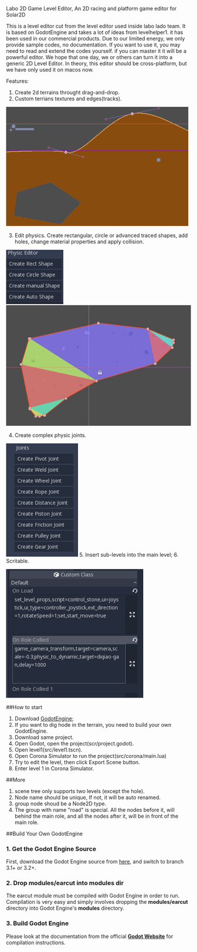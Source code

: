Labo 2D Game Level Editor, An 2D racing and platform game editor for Solar2D

This is a level editor cut from the level editor used inside labo lado team. It is based on GodotEngine and takes a lot of ideas from levelhelper1. it has been used in our commercial products. Due to our limited energy, we only provide sample codes, no documentation. If you want to  use it, you may need to read and extend the codes yourself. if you can master it it will be a powerful editor. We hope that one day, we or others can turn it into a generic 2D Level Editor. In theory, this editor should be cross-platform, but we have only used it on macos now.


Features:
1. Create 2d terrains throught drag-and-drop. 
2. Custom terrians textures and edges(tracks).

![1](doc/images/1.png)

3. Edit physics. Create rectangular, circle or advanced traced shapes, add holes, change material properties and apply collision.

![3](doc/images/3-0.png) ![3](doc/images/3-1.png)

4. Create complex physic joints.

![3](doc/images/4.png)
5. Insert sub-levels into the main level;
6. Scritable.

![6](doc/images/6.png)

 ##How to start
1. Download [GodotEngine](https://godotengine.org/);
2. If you want to dig hode in the terrain, you need to build your own GodotEngine.
3. Download same project.
4. Open Godot, open the project(scr/project.godot).
5. Open level1(src/level1.tscn).
6. Open Corona Simulator to run the project(src/corona/main.lua)
7. Try to edit the level, then click Export Scene button.
8. Enter level 1 in Corona Simulator.

##More
1. scene tree only supports two levels (except the hole).
2. Node name should be unique, If not, it will be auto renamed.
3. group node shoud be a Node2D type.
4. The group with name "road" is special. All the nodes before it, will behind the main role, and all the nodes after it, will  be in front of the main role.
 



##Build Your Own GodotEngine

### 1. Get the Godot Engine Source
First, download the Godot Engine source from [here](https://github.com/godotengine/godot), and switch to branch 3.1+ or 3.2+.

### 2. Drop modules/earcut into modules dir
The earcut module must be compiled with Godot Engine in order to run. Compilation is very easy and simply involves dropping the **modules/earcut** directory into Godot Engine's **modules** directory.

### 3. Build Godot Engine
Please look at the documentation from the official [**Godot Website**](http://docs.godotengine.org/en/latest/reference/_compiling.html) for compilation instructions.

